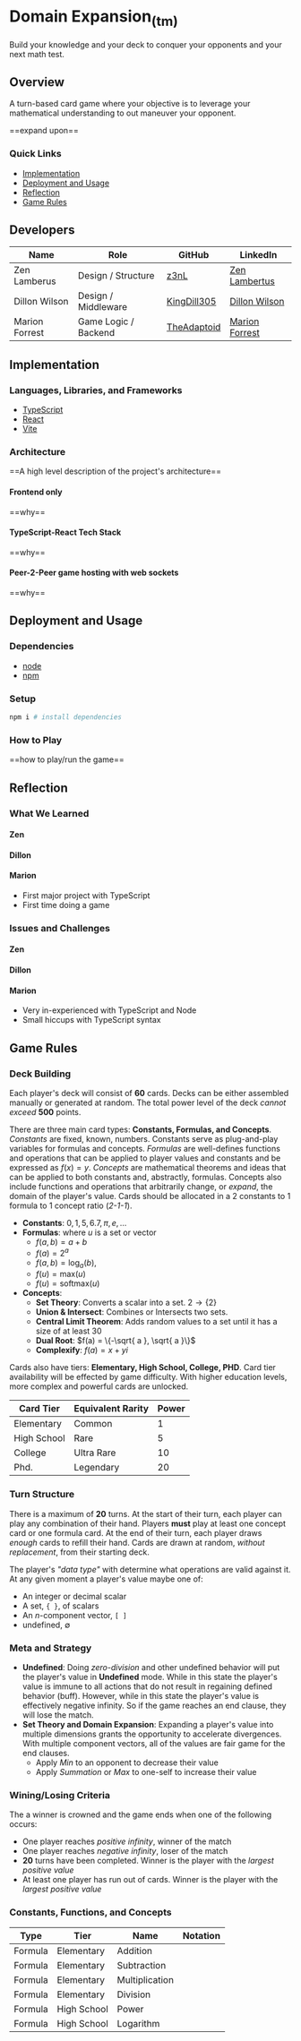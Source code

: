 # Domain Expansion<sub>(tm)</sub>

Build your knowledge and your deck to conquer your opponents and your next math test.

## Overview

A turn-based card game where your objective is to leverage your mathematical understanding to out maneuver your opponent.

==expand upon==

### Quick Links

- [Implementation](#implementation)
- [Deployment and Usage](#deployment-and-usage)
- [Reflection](#reflection)
- [Game Rules](#game-rules)

## Developers

| Name           | Role       			| GitHub                                        | LinkedIn                                                        			|
| -------------- | ---------------------| --------------------------------------------- | --------------------------------------------------------------------------|
| Zen Lamberus   | Design / Structure   | [z3nL](https://github.com/z3nL)               | [Zen Lambertus](https://www.linkedin.com/in/zenlambertus)       			|
| Dillon Wilson  | Design / Middleware  | [KingDill305](https://github.com/KingDill305) | [Dillon Wilson](https://www.linkedin.com/in/dillon-wilson-1bb85720a)    	|
| Marion Forrest | Game Logic / Backend | [TheAdaptoid](https://github.com/TheAdaptoid) | [Marion Forrest](https://www.linkedin.com/in/themarionforrest/) 			|

## Implementation

### Languages, Libraries, and Frameworks

- [TypeScript](https://www.typescriptlang.org/)
- [React](https://reactjs.org/)
- [Vite](https://vitejs.dev/)

### Architecture

==A high level description of the project's architecture==

#### Frontend only

==why==

#### TypeScript-React Tech Stack

==why==

#### Peer-2-Peer game hosting with web sockets

==why==

## Deployment and Usage

### Dependencies

- [node](https://nodejs.org/)
- [npm](https://www.npmjs.com/)

### Setup

```bash
npm i # install dependencies
```

### How to Play

==how to play/run the game==

## Reflection

### What We Learned

#### Zen

#### Dillon

#### Marion

- First major project with TypeScript
- First time doing a game

### Issues and Challenges

#### Zen

#### Dillon

#### Marion

- Very in-experienced with TypeScript and Node
- Small hiccups with TypeScript syntax

## Game Rules

### Deck Building

Each player's deck will consist of **60** cards. Decks can be either assembled manually or generated at random. The total power level of the deck *cannot exceed* **500** points.

There are three main card types: **Constants, Formulas, and Concepts**. *Constants* are fixed, known, numbers. Constants serve as plug-and-play variables for formulas and concepts. *Formulas* are well-defines functions and operations that can be applied to player values and constants and be expressed as $f(x) = y$. *Concepts* are mathematical theorems and ideas that can be applied to both constants and, abstractly, formulas. Concepts also include functions and operations that arbitrarily change, or *expand*, the domain of the player's value. Cards should be allocated in a 2 constants to 1 formula to 1 concept ratio (*2-1-1*).

- **Constants**: $0, 1, 5, 6.7, \pi, e, \dots$
- **Formulas**: where $u$ is a set or vector
	- $f(a, b) = a + b$
	- $f(a)=2^a$
	- $f(a,b)=\log_{a}(b)$,
	- $f(u)=\text{max}(u)$
	- $f(u) = \text{softmax}(u)$
- **Concepts**:
	- **Set Theory**: Converts a scalar into a set. $2 \to \{ 2 \}$
	- **Union & Intersect**: Combines or Intersects two sets.
	- **Central Limit Theorem**: Adds random values to a set until it has a size of at least $30$
	- **Dual Root**: $f(a) = \{-\sqrt{ a }, \sqrt{ a }\}$
	- **Complexify**: $f(a) = x + yi$

Cards also have tiers: **Elementary, High School, College, PHD**. Card tier availability will be effected by game difficulty. With higher education levels, more complex and powerful cards are unlocked.

| Card Tier   | Equivalent Rarity | Power |
| ----------- | ----------------- | ----- |
| Elementary  | Common            | 1     |
| High School | Rare              | 5     |
| College     | Ultra Rare        | 10    |
| Phd.        | Legendary         | 20    |

### Turn Structure

There is a maximum of **20** turns. At the start of their turn, each player can play any combination of their hand. Players **must** play at least one concept card or one formula card. At the end of their turn, each player draws *enough* cards to refill their hand. Cards are drawn at random, *without replacement*, from their starting deck.

The player's *"data type"* with determine what operations are valid against it. At any given moment a player's value maybe one of:

- An integer or decimal scalar
- A set, `{ }`, of scalars
- An $n$-component vector, `[ ]`
- undefined, $\emptyset$

### Meta and Strategy

- **Undefined**: Doing *zero-division* and other undefined behavior will put the player's value in **Undefined** mode. While in this state the player's value is immune to all actions that do not result in regaining defined behavior (buff). However, while in this state the player's value is effectively negative infinity. So if the game reaches an end clause, they will lose the match.
- **Set Theory and Domain Expansion**: Expanding a player's value into multiple dimensions grants the opportunity to accelerate divergences. With multiple component vectors, all of the values are fair game for the end clauses.
	- Apply *Min* to an opponent to decrease their value
	- Apply *Summation* or *Max* to one-self to increase their value 

### Wining/Losing Criteria

The a winner is crowned and the game ends when one of the following occurs:

- One player reaches *positive infinity*, winner of the match
- One player reaches *negative infinity*, loser of the match
- **20** turns have been completed. Winner is the player with the *largest positive value*
- At least one player has run out of cards. Winner is the player with the *largest positive value*

### Constants, Functions, and Concepts

| Type    | Tier        | Name           | Notation |
| ------- | ----------- | -------------- | -------- |
| Formula | Elementary  | Addition       |          |
| Formula | Elementary  | Subtraction    |          |
| Formula | Elementary  | Multiplication |          |
| Formula | Elementary  | Division       |          |
| Formula | High School | Power          |          |
| Formula | High School | Logarithm      |          |
